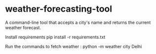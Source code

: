# weather-forecasting-tool
A command-line tool that accepts a city's name and returns the current weather forecast.

Install requirements
pip install -r requirements.txt

Run the commands to fetch weather : 
python -m weather city Delhi
